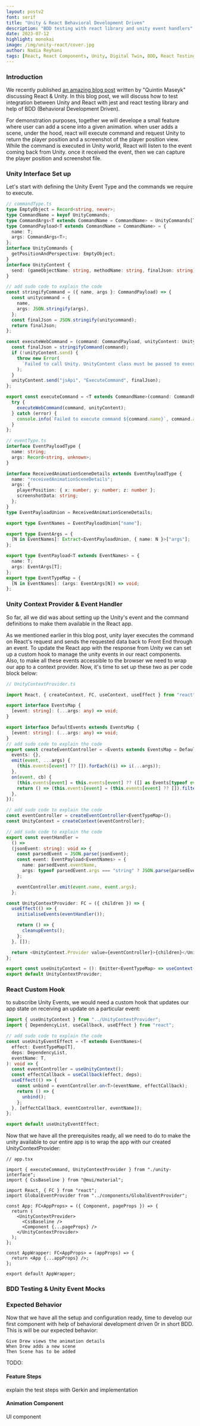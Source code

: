 ```yaml
---
layout: postv2
font: serif
title: "Unity & React Behavioral Development Driven"
description: "BDD testing with react library and unity event handlers"
date: 2023-07-12
highlight: monokai
image: /img/unity-react/cover.jpg
author: Nadia Reyhani
tags: [React, React Components, Unity, Digital Twin, BDD, React Testing]
---
```


### Introduction

We recently published [an amazing blog post](https://) written by "Quintin Maseyk" discussing React & Unity. In this blog post, we will discuss how to test integration between Unity and React with jest and react testing library and help of BDD (Behavioral Development Driven).

For demonstration purposes, together we will develope a small feature where user can add a scene into a given animation.
when user adds a scene, under the hood, react will execute command and request Unity to return the player position and a screenshot of the player position view.
While the command is executed in Unity world, React will listen to the event coming back from Unity. once it received the event, then we can capture the player position and screenshot file.

### Unity Interface Set up

Let's start with defining the Unity Event Type and the commands we require to execute.

```ts
// commandType.ts
type EmptyObject = Record<string, never>;
type CommandName = keyof UnityCommands;
type CommandArgs<T extends CommandName = CommandName> = UnityCommands[T];
type CommandPayload<T extends CommandName = CommandName> = {
  name: T;
  args: CommandArgs<T>;
};
interface UnityCommands {
  getPositionAndPerspective: EmptyObject;
}
interface UnityContent {
  send: (gameObjectName: string, methodName: string, finalJson: string) => void;
}

// add sudo code to explain the code
const stringifyCommand = ({ name, args }: CommandPayload) => {
  const unitycommand = {
    name,
    args: JSON.stringify(args),
  };
  const finalJson = JSON.stringify(unitycommand);
  return finalJson;
};

const executeWebCommand = (command: CommandPayload, unityContent: UnityContent): void => {
  const finalJson = stringifyCommand(command);
  if (!unityContent.send) {
    throw new Error(
      `Failed to call Unity. UnityContent class must be passed to executeCommand in web mode - ${finalJson}`,
    );
  }
  unityContent.send("jsApi", "ExecuteCommand", finalJson);
};

export const executeCommand = <T extends CommandName>(command: CommandPayload<T>, unityContent: UnityContent): void => {
  try {
    executeWebCommand(command, unityContent);
  } catch (error) {
    console.info(`Failed to execute command ${command.name}`, command.args);
  }
};
```

```ts
// eventType.ts
interface EventPayloadType {
  name: string;
  args: Record<string, unknown>;
}

interface ReceivedAnimationSceneDetails extends EventPayloadType {
  name: "receivedAnimationSceneDetails";
  args: {
    playerPosition: { x: number; y: number; z: number };
    screenshotData: string;
  };
}
type EventPayloadUnion = ReceivedAnimationSceneDetails;

export type EventNames = EventPayloadUnion["name"];

export type EventArgs = {
  [N in EventNames]: Extract<EventPayloadUnion, { name: N }>["args"];
};

export type EventPayload<T extends EventNames> = {
  name: T;
  args: EventArgs[T];
};
export type EventTypeMap = {
  [N in EventNames]: (args: EventArgs[N]) => void;
};
```

### Unity Context Provider & Event Handler

So far, all we did was about setting up the Unity's event and the command definitions to make them available in the React app.

As we mentioned earlier in this blog post, unity layer executes the command on React's request and sends the requested data back to Front End through an event. To update the React app with the response from Unity we can set up a custom hook to manage the unity events in our react components. Also, to make all these events accessible to the browser we need to wrap our app to a context provider. Now, it's time to set up these two as per code block below:

```ts
// UnityContextProvider.ts

import React, { createContext, FC, useContext, useEffect } from "react";

export interface EventsMap {
  [event: string]: (...args: any) => void;
}

export interface DefaultEvents extends EventsMap {
  [event: string]: (...args: any) => void;
}
// add sudo code to explain the code
export const createEventController = <Events extends EventsMap = DefaultEvents>(): Emitter<Events> => ({
  events: {},
  emit(event, ...args) {
    (this.events[event] ?? []).forEach((i) => i(...args));
  },
  on(event, cb) {
    (this.events[event] = this.events[event] ?? ([] as Events[typeof event][])).push(cb);
    return () => (this.events[event] = (this.events[event] ?? []).filter((i) => i !== cb));
  },
});

// add sudo code to explain the code
const eventController = createEventController<EventTypeMap>();
const UnityContext = createContext(eventController);

// add sudo code to explain the code
export const eventHandler =
  () =>
  (jsonEvent: string): void => {
    const parsedEvent = JSON.parse(jsonEvent);
    const event: EventPayload<EventNames> = {
      name: parsedEvent.eventName,
      args: typeof parsedEvent.args === "string" ? JSON.parse(parsedEvent.args) : parsedEvent.args,
    };

    eventController.emit(event.name, event.args);
  };

const UnityContextProvider: FC = ({ children }) => {
  useEffect(() => {
    initialiseEvents(eventHandler());

    return () => {
      cleanupEvents();
    };
  }, []);

  return <UnityContext.Provider value={eventController}>{children}</UnityContext.Provider>;
};

export const useUnityContext = (): Emitter<EventTypeMap> => useContext(UnityContext);
export default UnityContextProvider;
```

### React Custom Hook

to subscribe Unity Events, we would need a custom hook that updates our app state on receiving an update on a particular event:

```ts
import { useUnityContext } from "../UnityContextProvider";
import { DependencyList, useCallback, useEffect } from "react";

// add sudo code to explain the code
const useUnityEventEffect = <T extends EventNames>(
  effect: EventTypeMap[T],
  deps: DependencyList,
  eventName: T,
): void => {
  const eventController = useUnityContext();
  const effectCallback = useCallback(effect, deps);
  useEffect(() => {
    const unbind = eventController.on<T>(eventName, effectCallback);
    return () => {
      unbind();
    };
  }, [effectCallback, eventController, eventName]);
};

export default useUnityEventEffect;
```

Now that we have all the prerequisites ready, all we need to do to make the unity available to our entire app is to wrap the app with our created UnityContextProvider:

```tsx
// app.tsx

import { executeCommand, UnityContextProvider } from "./unity-interface";
import { CssBaseline } from "@mui/material";

import React, { FC } from "react";
import GlobalEventProvider from "../components/GlobalEventProvider";

const App: FC<AppProps> = ({ Component, pageProps }) => {
  return (
    <UnityContextProvider>
      <CssBaseline />
      <Component {...pageProps} />
    </UnityContextProvider>
  );
};

const AppWrapper: FC<AppProps> = (appProps) => {
  return <App {...appProps} />;
};

export default AppWrapper;
```

### BDD Testing & Unity Event Mocks

### Expected Behavior

Now that we have all the setup and configuration ready, time to develop our first component with help of behavioral development driven 0r in short BDD. This is will be our expected behavior:

```
Give Drew views the animation details
When Drew adds a new scene
Then Scene has to be added
```

TODO:

#### Feature Steps

explain the test steps with Gerkin and implementation

#### Animation Component

UI component
